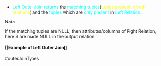 - <span style="color:#00ffff">Left Outer Join</span> <span style="color:#00ffff">returns</span> the <span style="color:#00ffff">matching tuples</span>(<span style="color:#fffd01">tuples present in both relations</span>) and the <span style="color:#00ffff">tuples</span> which are <span style="color:#00ffff">only present</span> in <span style="color:#00ffff">Left Relation</span>.
>[!note] 
>If the matching tuples are NULL, then attributes/columns of Right Relation, here S are made NULL in the output relation.

#### [[Example of Left Outer Join]]

#outerJoinTypes 